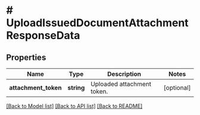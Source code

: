 # # UploadIssuedDocumentAttachmentResponseData

## Properties

Name | Type | Description | Notes
------------ | ------------- | ------------- | -------------
**attachment_token** | **string** | Uploaded attachment token. | [optional]

[[Back to Model list]](../../README.md#models) [[Back to API list]](../../README.md#endpoints) [[Back to README]](../../README.md)
